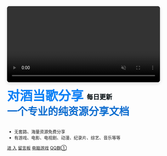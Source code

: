 <!-- 电脑游戏每日更新 | 全网最新最全的PC单机游戏免费下载 - 对酒当歌分享 -->
<!-- _coverpage.md -->
<div class="cover-content">
  <div class="video-container">
    <video autoplay muted loop playsinline>
      <source src="./assets/img/1.mp4" type="video/mp4">
      <!-- 如果浏览器不支持视频，可以显示一张备用图片 -->
      <img src="./assets/img/12.gif" alt="图片">
    </video>
  </div>

  <div class="h1-style">对酒当歌分享<small>每日更新</small></div>

  <div class="resource-style">一个专业的纯资源分享文档</div>
</div>

- 无套路、海量资源免费分享
- 有游戏、电影、电视剧、动漫、纪录片、综艺、音乐等等

[进  入](home)
[留言板](/zh-cn/bbs)
[电脑游戏](/zh-cn/Games/PC)
[QQ群①](https://qm.qq.com/q/7XUsPNUXPq)

<style>
.cover-content {
  max-width: 1200px;
  margin: 0 auto;
  text-align: left;
}

.h1-style {
    display: block;
    font-size: 3em;
    color: rgb(9, 127, 245);
    font-weight: bold;
    line-height: 1.2;
}
.resource-style {
    display: block;
    font-size: 2.4em;
    color: rgb(9, 108, 207);
    margin: 0 0 1em 0;
    font-weight: bold;
}
small {
    color: rgb(0, 10, 14);
    font-size: 0.5em;
    display: inline; /* 改为行内元素，横向排列 */
    margin-left: 0.5em; /* 添加左边距 */
    vertical-align: middle; /* 垂直居中 */
}

/* 视频容器样式 */
.video-container {
    width: 100%;
    max-width: 640px;
    margin: 20px 0; /* 电脑端左对齐，去掉auto */
    border-radius: 8px;
    overflow: hidden;
    box-shadow: 0 4px 12px rgba(0,0,0,0.15);
    background-color: #000;
}

/* 视频元素样式 */
.video-container video {
    width: 100%;
    height: auto;
    display: block;
}

/* 平板设备 (768px 及以下) */
@media (max-width: 768px) {
    .cover-content {
      text-align: center; /* 移动端恢复居中 */
    }
    
    .video-container {
      margin: 20px auto; /* 移动端视频居中 */
    }
    
    .h1-style {
      font-size: 2.5em;
    }
    .resource-style {
      font-size: 2em;
    }
    
    small {
      display: block; /* 移动端恢复块级元素 */
      margin-left: 0;
      margin-top: 0.5em;
    }
}

/* 手机设备 (480px 及以下) */
@media (max-width: 480px) {
    .h1-style {
      font-size: 2em;
      padding: 0 10px;
    }
    .resource-style {
      font-size: 1.6em;
      padding: 0 10px;
    }
    
    .video-container {
        border-radius: 0;
        margin: 10px auto;
    }
}

/* 超小屏手机 (360px 及以下) */
@media (max-width: 360px) {
    .h1-style {
      font-size: 1.8em;
    }
    .resource-style {
      font-size: 1.4em;
    }
}
</style>


